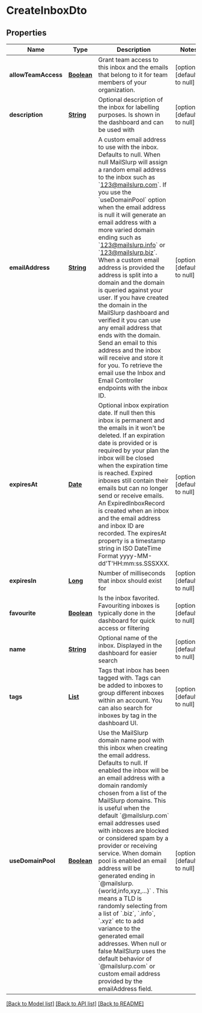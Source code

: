 # CreateInboxDto
## Properties

Name | Type | Description | Notes
------------ | ------------- | ------------- | -------------
**allowTeamAccess** | [**Boolean**](boolean.md) | Grant team access to this inbox and the emails that belong to it for team members of your organization. | [optional] [default to null]
**description** | [**String**](string.md) | Optional description of the inbox for labelling purposes. Is shown in the dashboard and can be used with | [optional] [default to null]
**emailAddress** | [**String**](string.md) | A custom email address to use with the inbox. Defaults to null. When null MailSlurp will assign a random email address to the inbox such as &#x60;123@mailslurp.com&#x60;. If you use the &#x60;useDomainPool&#x60; option when the email address is null it will generate an email address with a more varied domain ending such as &#x60;123@mailslurp.info&#x60; or &#x60;123@mailslurp.biz&#x60;. When a custom email address is provided the address is split into a domain and the domain is queried against your user. If you have created the domain in the MailSlurp dashboard and verified it you can use any email address that ends with the domain. Send an email to this address and the inbox will receive and store it for you. To retrieve the email use the Inbox and Email Controller endpoints with the inbox ID. | [optional] [default to null]
**expiresAt** | [**Date**](DateTime.md) | Optional inbox expiration date. If null then this inbox is permanent and the emails in it won&#39;t be deleted. If an expiration date is provided or is required by your plan the inbox will be closed when the expiration time is reached. Expired inboxes still contain their emails but can no longer send or receive emails. An ExpiredInboxRecord is created when an inbox and the email address and inbox ID are recorded. The expiresAt property is a timestamp string in ISO DateTime Format yyyy-MM-dd&#39;T&#39;HH:mm:ss.SSSXXX. | [optional] [default to null]
**expiresIn** | [**Long**](long.md) | Number of milliseconds that inbox should exist for | [optional] [default to null]
**favourite** | [**Boolean**](boolean.md) | Is the inbox favorited. Favouriting inboxes is typically done in the dashboard for quick access or filtering | [optional] [default to null]
**name** | [**String**](string.md) | Optional name of the inbox. Displayed in the dashboard for easier search | [optional] [default to null]
**tags** | [**List**](string.md) | Tags that inbox has been tagged with. Tags can be added to inboxes to group different inboxes within an account. You can also search for inboxes by tag in the dashboard UI. | [optional] [default to null]
**useDomainPool** | [**Boolean**](boolean.md) | Use the MailSlurp domain name pool with this inbox when creating the email address. Defaults to null. If enabled the inbox will be an email address with a domain randomly chosen from a list of the MailSlurp domains. This is useful when the default &#x60;@mailslurp.com&#x60; email addresses used with inboxes are blocked or considered spam by a provider or receiving service. When domain pool is enabled an email address will be generated ending in &#x60;@mailslurp.{world,info,xyz,...}&#x60; . This means a TLD is randomly selecting from a list of &#x60;.biz&#x60;, &#x60;.info&#x60;, &#x60;.xyz&#x60; etc to add variance to the generated email addresses. When null or false MailSlurp uses the default behavior of &#x60;@mailslurp.com&#x60; or custom email address provided by the emailAddress field. | [optional] [default to null]

[[Back to Model list]](../README.md#documentation-for-models) [[Back to API list]](../README.md#documentation-for-api-endpoints) [[Back to README]](../README.md)

